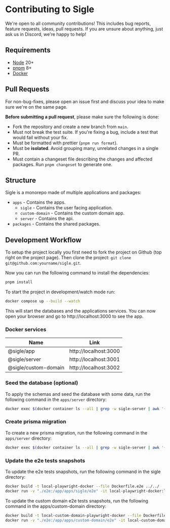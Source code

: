 # Contributing to Sigle

We're open to all community contributions! This includes bug reports, feature requests, ideas, pull requests. If you are unsure about anything, just ask us in Discord, we're happy to help!

## Requirements

- [Node](https://nodejs.org/en/) 20+
- [pnpm](https://pnpm.io/) 8+
- [Docker](https://www.docker.com/)

## Pull Requests

For non-bug-fixes, please open an issue first and discuss your idea to make sure we're on the same page.

**Before submitting a pull request**, please make sure the following is done:

- Fork the repository and create a new branch from `main`.
- Must not break the test suite. If you're fixing a bug, include a test that would fail without your fix.
- Must be formatted with prettier (`pnpm run format`).
- Must be **isolated**. Avoid grouping many, unrelated changes in a single PR.
- Must contain a changeset file describing the changes and affected packages. Run `pnpm changeset` to generate one.

## Structure

Sigle is a monorepo made of multiple applications and packages:

- `apps` - Contains the apps.
  - `sigle` - Contains the user facing application.
  - `custom-domain` - Contains the custom domain app.
  - `server` - Contains the api.
- `packages` - Contains the shared packages.

## Development Workflow

To setup the project locally you first need to fork the project on Github (top right on the project page). Then clone the project: `git clone git@github.com:yourname/sigle.git`.

Now you can run the following command to install the dependencies:

```sh
pnpm install
```

To start the project in development/watch mode run:

```sh
docker compose up --build --watch
```

This will start the databases and the applications services. You can now open your browser and go to http://localhost:3000 to see the app.

### Docker services

| Name                 | Link                  |
| -------------------- | --------------------- |
| @sigle/app           | http://localhost:3000 |
| @sigle/server        | http://localhost:3001 |
| @sigle/custom-domain | http://localhost:3002 |

### Seed the database (optional)

To apply the schemas and seed the database with some data, run the following command in the `apps/server` directory:

```sh
docker exec $(docker container ls --all | grep -w sigle-server | awk '{print $1}') pnpm prisma migrate reset
```

### Create prisma migration

To create a new prisma migration, run the following command in the `apps/server` directory:

```sh
docker exec $(docker container ls --all | grep -w sigle-server | awk '{print $1}') pnpm prisma migrate dev --name <migration-name>
```

### Update the e2e tests snapshots

To update the e2e tests snapshots, run the following command in the sigle directory:

```sh
docker build -t local-playwright-docker --file Dockerfile.e2e ../../
docker run -v "./e2e:/app/apps/sigle/e2e" -it local-playwright-docker:latest
```

To update the custom domain e2e tests snapshots, run the following command in the apps/custom-domain directory:

```sh
docker build -t local-custom-domain-playwright-docker --file Dockerfile.e2e ../../
docker run -v "./e2e:/app/apps/custom-domain/e2e" -it local-custom-domain-playwright-docker:latest
```
